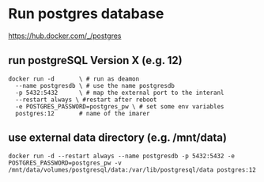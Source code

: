 # Run postgres database 

https://hub.docker.com/_/postgres

## run postgreSQL Version X (e.g. 12) 

```
docker run -d       \ # run as deamon
  --name postgresdb \ # use the name postgresdb
  -p 5432:5432      \ # map the external port to the interanl
  --restart always \ #restart after reboot
  -e POSTGRES_PASSWORD=postgres_pw \ # set some env variables
  postgres:12       # name of the imarer
```

## use external data directory (e.g. /mnt/data)
```
docker run -d --restart always --name postgresdb -p 5432:5432 -e POSTGRES_PASSWORD=postgres_pw -v /mnt/data/volumes/postgresql/data:/var/lib/postgresql/data postgres:12

```
